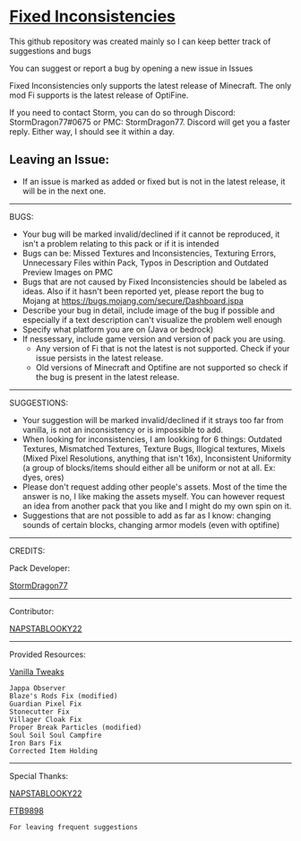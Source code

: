 # [Fixed Inconsistencies](https://www.planetminecraft.com/texture-pack/fixed-inconsistencies/)

This github repository was created mainly so I can keep better track of suggestions and bugs

You can suggest or report a bug by opening a new issue in Issues

Fixed Inconsistencies only supports the latest release of Minecraft. The only mod Fi supports is the latest release of OptiFine.

If you need to contact Storm, you can do so through Discord: StormDragon77#0675 or PMC: StormDragon77. Discord will get you a faster reply. Either way, I should see it within a day.

Leaving an Issue:
------------------------------
- If an issue is marked as added or fixed but is not in the latest release, it will be in the next one.

------------------------------
BUGS:
- Your bug will be marked invalid/declined if it cannot be reproduced, it isn't a problem relating to this pack or if it is intended
- Bugs can be:
    Missed Textures and Inconsistencies, Texturing Errors, Unnecessary Files within Pack, Typos in Description and Outdated Preview Images on PMC
- Bugs that are not caused by Fixed Inconsistencies should be labeled as ideas. Also if it hasn't been reported yet, please report the bug to Mojang at https://bugs.mojang.com/secure/Dashboard.jspa 
- Describe your bug in detail, include image of the bug if possible and especially if a text description can't visualize the problem well enough
- Specify what platform you are on (Java or bedrock)
- If nessessary, include game version and version of pack you are using.
    - Any version of Fi that is not the latest is not supported. Check if your issue persists in the latest release.
    - Old versions of Minecraft and Optifine are not supported so check if the bug is present in the latest release.
------------------------------
SUGGESTIONS:
- Your suggestion will be marked invalid/declined if it strays too far from vanilla, is not an inconsistency or is impossible to add.
- When looking for inconsistencies, I am lookking for 6 things:
    Outdated Textures, Mismatched Textures, Texture Bugs, Illogical textures, Mixels (Mixed Pixel Resolutions, anything that isn't 16x), Inconsistent Uniformity (a group of blocks/items should either all be uniform or not at all. Ex: dyes, ores)
- Please don't request adding other people's assets. Most of the time the answer is no, I like making the assets myself. You can however request an idea from another pack that you like and I might do my own spin on it.
- Suggestions that are not possible to add as far as I know: changing sounds of certain blocks, changing armor models (even with optifine)
------------------------------
CREDITS:

Pack Developer:

[StormDragon77](https://www.planetminecraft.com/member/stormdragon77)

-----------------------------------------------------------
Contributor:

[NAPSTABLOOKY22](https://www.planetminecraft.com/member/napstablooky22/)

-----------------------------------------------------------
Provided Resources:

[Vanilla Tweaks](https://vanillatweaks.net/)

	Jappa Observer
	Blaze's Rods Fix (modified)
	Guardian Pixel Fix
	Stonecutter Fix
	Villager Cloak Fix
	Proper Break Particles (modified)
	Soul Soil Soul Campfire
	Iron Bars Fix
	Corrected Item Holding
	
-----------------------------------------------------------
Special Thanks:

[NAPSTABLOOKY22](https://www.planetminecraft.com/member/napstablooky22/)

[FTB9898](https://www.planetminecraft.com/member/ftb9898/)

	For leaving frequent suggestions
